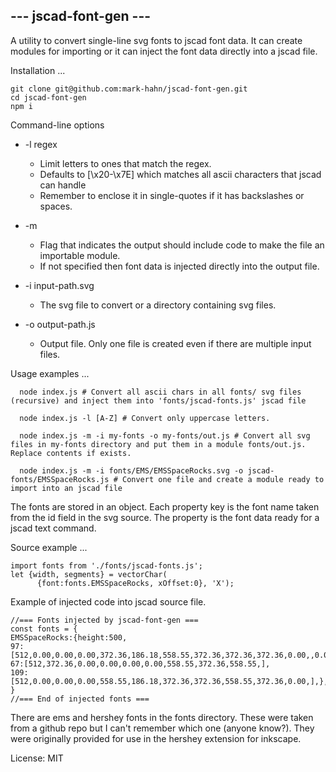 ##  --- jscad-font-gen ---

A utility to convert single-line svg fonts to jscad font data. It can create modules for importing or it can inject the font data directly into a jscad file.

Installation ...
```
git clone git@github.com:mark-hahn/jscad-font-gen.git
cd jscad-font-gen
npm i
```

Command-line options
* -l regex  

  - Limit letters to ones that match the regex.
  - Defaults to [\\x20-\\x7E] which matches all ascii characters that jscad can handle
  - Remember to enclose it in single-quotes if it has backslashes or spaces.

* -m
  - Flag that indicates the output should include code to make the file an importable module.
  - If not specified then font data is injected directly into the output file.

* -i input-path.svg
  - The svg file to convert or a directory containing svg files.

* -o output-path.js
  - Output file.  Only one file is created even if there are multiple input files.

Usage examples ...
```
  node index.js # Convert all ascii chars in all fonts/ svg files (recursive) and inject them into 'fonts/jscad-fonts.js' jscad file

  node index.js -l [A-Z] # Convert only uppercase letters.

  node index.js -m -i my-fonts -o my-fonts/out.js # Convert all svg files in my-fonts directory and put them in a module fonts/out.js.  Replace contents if exists.

  node index.js -m -i fonts/EMS/EMSSpaceRocks.svg -o jscad-fonts/EMSSpaceRocks.js # Convert one file and create a module ready to import into an jscad file 
```

The fonts are stored in an object.  Each property key is the font name taken from the id field in the svg source.  The property is the font data ready for a jscad text command.

Source example ...
```
import fonts from './fonts/jscad-fonts.js';
let {width, segments} = vectorChar(
      {font:fonts.EMSSpaceRocks, xOffset:0}, 'X');
```

Example of injected code into jscad source file.

```
//=== Fonts injected by jscad-font-gen ===
const fonts = {
EMSSpaceRocks:{height:500,
97:[512,0.00,0.00,0.00,372.36,186.18,558.55,372.36,372.36,372.36,0.00,,0.00,186.18,372.36,186.18,],
67:[512,372.36,0.00,0.00,0.00,0.00,558.55,372.36,558.55,],
109:[512,0.00,0.00,0.00,558.55,186.18,372.36,372.36,558.55,372.36,0.00,],},
}
//=== End of injected fonts ===
```

There are ems and hershey fonts in the fonts directory.  These were taken from a github repo but I can't remember which one (anyone know?).  They were originally provided for use in the hershey extension for inkscape.

License: MIT
